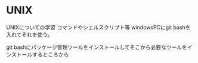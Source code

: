 # UNIX

UNIXについての学習
コマンドやシェルスクリプト等
windowsPCにgit bashを入れてそれを使う。

git bashにパッケージ管理ツールをインストールしてそこから必要なツールをインストールするところから
